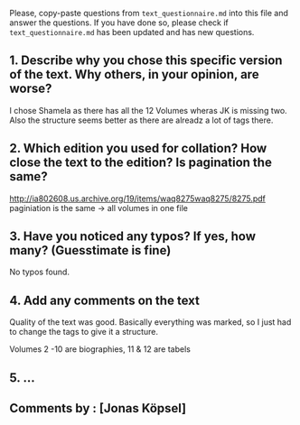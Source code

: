 

Please, copy-paste questions from `text_questionnaire.md` into this file and answer the questions.
If you have done so, please check if `text_questionnaire.md` has been updated and has new questions.

## 1. Describe why you chose this specific version of the text. Why others, in your opinion, are worse?

I chose Shamela as there has all the 12 Volumes wheras JK is missing two. Also the structure seems better as there are alreadz a lot of tags there. 

## 2. Which edition you used for collation? How close the text to the edition? Is pagination the same?

http://ia802608.us.archive.org/19/items/waq8275waq8275/8275.pdf
paginiation is the same -> all volumes in one file


## 3. Have you noticed any typos? If yes, how many? (Guesstimate is fine)

No typos found.

## 4. Add any comments on the text

Quality of the text was good. Basically everything was marked, so I just had to change the tags to give it a structure.

Volumes 2 -10 are biographies, 11 & 12 are tabels



## 5. ...

## Comments by : [Jonas Köpsel]
